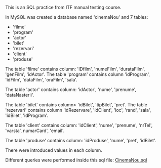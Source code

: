 This is an SQL practice from ITF manual testing course. 

In MySQL was created a database named 'cinemaNou' and 7 tables: 

* 'filme'
* 'program'
* 'actor'
* 'bilet'
* 'rezervari'
* 'client'
* 'produse'

The table 'filme' contains column: 'IDfilm', 'numeFilm', 'durataFilm', 'genFilm', 'idActor'. The table 'program' contains column 'idProgram', 'idFilm', 'dataFilm', 'oraFilm', 'sala'. 

The table 'actor' contains column: 'idActor', 'nume', 'prenume', 'dataNasterii'. 

The table 'bilet' contains column> 'idBilet', 'tipBilet', 'pret'. The table 'rezervari' contains column 'idRezervare', 'idClient', 'loc', 'rand', 'sala', 'idBilet', 'idProgram'. 

The table 'client' contains column: 'idClient', 'nume', 'prenume', 'nrTel', 'varsta', numarCard', 'email'. 

The table 'produse' contains column: 'idProduse', 'nume', 'pret', 'idBilet'. 

There were introduced values in each column.

Different queries were performed inside this sql file: [CinemaNou.sql](https://github.com/matyasmelinda/SQL-practice/blob/cda48ecdff2db21390fc755d86049610e43e3dee/Cinema.sql)

